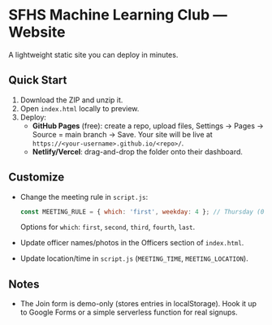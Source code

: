 # SFHS Machine Learning Club — Website

A lightweight static site you can deploy in minutes.

## Quick Start
1. Download the ZIP and unzip it.
2. Open `index.html` locally to preview.
3. Deploy:
   - **GitHub Pages** (free): create a repo, upload files, Settings → Pages → Source = main branch → Save. Your site will be live at `https://<your-username>.github.io/<repo>/`.
   - **Netlify/Vercel**: drag-and-drop the folder onto their dashboard.

## Customize
- Change the meeting rule in `script.js`:
  ```js
  const MEETING_RULE = { which: 'first', weekday: 4 }; // Thursday (0=Sun..6=Sat)
  ```
  Options for `which`: `first`, `second`, `third`, `fourth`, `last`.

- Update officer names/photos in the Officers section of `index.html`.
- Update location/time in `script.js` (`MEETING_TIME`, `MEETING_LOCATION`).

## Notes
- The Join form is demo-only (stores entries in localStorage). Hook it up to Google Forms or a simple serverless function for real signups.
